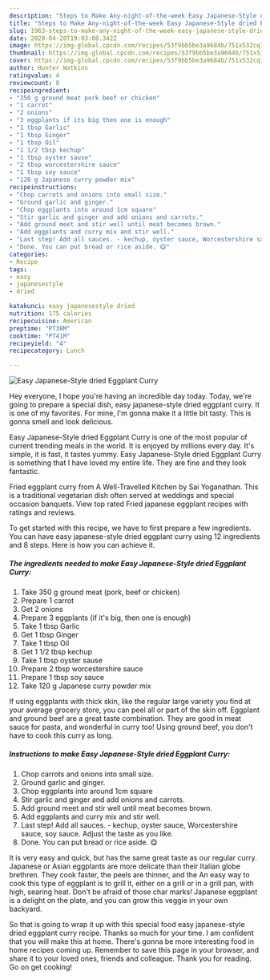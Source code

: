 ```yaml
---
description: "Steps to Make Any-night-of-the-week Easy Japanese-Style dried Eggplant Curry"
title: "Steps to Make Any-night-of-the-week Easy Japanese-Style dried Eggplant Curry"
slug: 1963-steps-to-make-any-night-of-the-week-easy-japanese-style-dried-eggplant-curry
date: 2020-04-28T19:03:08.342Z
image: https://img-global.cpcdn.com/recipes/53f9bb5be3a9684b/751x532cq70/easy-japanese-style-dried-eggplant-curry-recipe-main-photo.jpg
thumbnail: https://img-global.cpcdn.com/recipes/53f9bb5be3a9684b/751x532cq70/easy-japanese-style-dried-eggplant-curry-recipe-main-photo.jpg
cover: https://img-global.cpcdn.com/recipes/53f9bb5be3a9684b/751x532cq70/easy-japanese-style-dried-eggplant-curry-recipe-main-photo.jpg
author: Hunter Watkins
ratingvalue: 4
reviewcount: 8
recipeingredient:
- "350 g ground meat pork beef or chicken"
- "1 carrot"
- "2 onions"
- "3 eggplants if its big then one is enough"
- "1 tbsp Garlic"
- "1 tbsp Ginger"
- "1 tbsp Oil"
- "1 1/2 tbsp kechup"
- "1 tbsp oyster sause"
- "2 tbsp worcestershire sauce"
- "1 tbsp soy sauce"
- "120 g Japanese curry powder mix"
recipeinstructions:
- "Chop carrots and onions into small size."
- "Ground garlic and ginger."
- "Chop eggplants into around 1cm square"
- "Stir garlic and ginger and add onions and carrots."
- "Add ground meet and stir well until meat becomes brown."
- "Add eggplants and curry mix and stir well."
- "Last step! Add all sauces. - kechup, oyster sauce, Worcestershire sauce, soy sauce. Adjust the taste as you like."
- "Done. You can put bread or rice aside. 😋"
categories:
- Recipe
tags:
- easy
- japanesestyle
- dried

katakunci: easy japanesestyle dried 
nutrition: 175 calories
recipecuisine: American
preptime: "PT38M"
cooktime: "PT41M"
recipeyield: "4"
recipecategory: Lunch

---
```



![Easy Japanese-Style dried Eggplant Curry](https://img-global.cpcdn.com/recipes/53f9bb5be3a9684b/751x532cq70/easy-japanese-style-dried-eggplant-curry-recipe-main-photo.jpg)

Hey everyone, I hope you're having an incredible day today. Today, we're going to prepare a special dish, easy japanese-style dried eggplant curry. It is one of my favorites. For mine, I'm gonna make it a little bit tasty. This is gonna smell and look delicious.

Easy Japanese-Style dried Eggplant Curry is one of the most popular of current trending meals in the world. It is enjoyed by millions every day. It's simple, it is fast, it tastes yummy. Easy Japanese-Style dried Eggplant Curry is something that I have loved my entire life. They are fine and they look fantastic.

Fried eggplant curry from A Well-Travelled Kitchen by Sai Yoganathan. This is a traditional vegetarian dish often served at weddings and special occasion banquets. View top rated Fried japanese eggplant recipes with ratings and reviews.


To get started with this recipe, we have to first prepare a few ingredients. You can have easy japanese-style dried eggplant curry using 12 ingredients and 8 steps. Here is how you can achieve it.

<!--inarticleads1-->

##### The ingredients needed to make Easy Japanese-Style dried Eggplant Curry:

1. Take 350 g ground meat (pork, beef or chicken)
1. Prepare 1 carrot
1. Get 2 onions
1. Prepare 3 eggplants (if it&#39;s big, then one is enough)
1. Take 1 tbsp Garlic
1. Get 1 tbsp Ginger
1. Take 1 tbsp Oil
1. Get 1 1/2 tbsp kechup
1. Take 1 tbsp oyster sause
1. Prepare 2 tbsp worcestershire sauce
1. Prepare 1 tbsp soy sauce
1. Take 120 g Japanese curry powder mix


If using eggplants with thick skin, like the regular large variety you find at your average grocery store, you can peel all or part of the skin off. Eggplant and ground beef are a great taste combination. They are good in meat sauce for pasta, and wonderful in curry too! Using ground beef, you don&#39;t have to cook this curry as long. 

<!--inarticleads2-->

##### Instructions to make Easy Japanese-Style dried Eggplant Curry:

1. Chop carrots and onions into small size.
1. Ground garlic and ginger.
1. Chop eggplants into around 1cm square
1. Stir garlic and ginger and add onions and carrots.
1. Add ground meet and stir well until meat becomes brown.
1. Add eggplants and curry mix and stir well.
1. Last step! Add all sauces. - kechup, oyster sauce, Worcestershire sauce, soy sauce. Adjust the taste as you like.
1. Done. You can put bread or rice aside. 😋


It is very easy and quick, but has the same great taste as our regular curry. Japanese or Asian eggplants are more delicate than their Italian globe brethren. They cook faster, the peels are thinner, and the An easy way to cook this type of eggplant is to grill it, either on a grill or in a grill pan, with high, searing heat. Don&#39;t be afraid of those char marks! Japanese eggplant is a delight on the plate, and you can grow this veggie in your own backyard. 

So that is going to wrap it up with this special food easy japanese-style dried eggplant curry recipe. Thanks so much for your time. I am confident that you will make this at home. There's gonna be more interesting food in home recipes coming up. Remember to save this page in your browser, and share it to your loved ones, friends and colleague. Thank you for reading. Go on get cooking!
